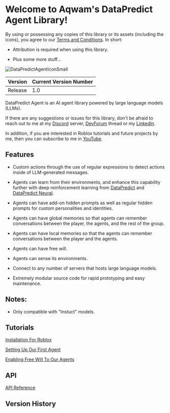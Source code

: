 # Welcome to Aqwam's DataPredict Agent Library!

By using or possessing any copies of this library or its assets (including the icons), you agree to our [Terms and Conditions](TermsAndConditions.md). In short:

* Attribution is required when using this library.

* Plus some more stuff...

![DataPredictAgentIconSmall](https://github.com/user-attachments/assets/7d92d759-5771-48dd-b934-2220817d4a28)

| Version | Current Version Number |
|---------|------------------------|
| Release | 1.0                    |

DataPredict Agent is an AI agent library powered by large language models (LLMs).

If there are any suggestions or issues for this library, don't be afraid to reach out to me at my [Discord](https://discord.gg/BAZsynkede) server, [DevForum](https://devforum.roblox.com/t/datapredict-neural-version-beta-zero-pytorch-like-deep-learning-library-meets-roblox/3010845) thread or my [LinkedIn](https://www.linkedin.com/in/aqwam-harish-aiman/).

In addition, if you are interested in Roblox tutorials and future projects by me, then you can subscribe to me in [YouTube](https://www.youtube.com/channel/UCUrwoxv5dufEmbGsxyEUPZw).

## Features

* Custom actions through the use of regular expressions to detect actions inside of LLM-generated messages.

* Agents can learn from their environments, and enhance this capability further with deep reinforcement learning from [DataPredict](https://aqwamcreates.github.io/DataPredict/) and [DataPredict Neural](https://aqwamcreates.github.io/DataPredict-Neural/).

* Agents can have add-on hidden prompts as well as regular hidden prompts for custom personalities and identities.

* Agents can have global memories so that agents can remember conversations between the player, the agents, and the rest of the group.

* Agents can have local memories so that the agents can remember conversations between the player and the agents.

* Agents can have free will.

* Agents can sense its environments.

* Connect to any number of servers that hosts large language models.

* Extremely modular source code for rapid prototyping and easy maintenance.

## Notes:

* Only compatible with "Instuct" models.

## Tutorials

[Installation For Roblox](Tutorials/InstallationForRoblox.md)

[Setting Up Our First Agent](Tutorials/SettingUpOurFirstAgent.md)

[Enabling Free Will To Our Agents](Tutorials/EnablingFreeWillToOurAgents.md)

## API

[API Reference](API.md)

## Version History
